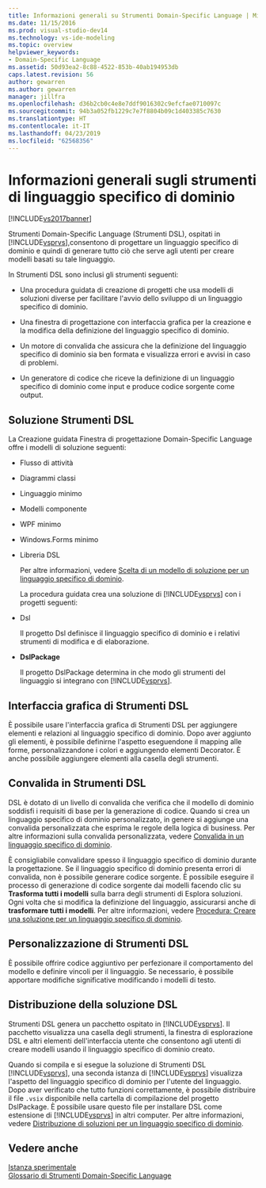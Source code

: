 ```yaml
---
title: Informazioni generali su Strumenti Domain-Specific Language | Microsoft Docs
ms.date: 11/15/2016
ms.prod: visual-studio-dev14
ms.technology: vs-ide-modeling
ms.topic: overview
helpviewer_keywords:
- Domain-Specific Language
ms.assetid: 50d93ea2-8c88-4522-853b-40ab194953db
caps.latest.revision: 56
author: gewarren
ms.author: gewarren
manager: jillfra
ms.openlocfilehash: d36b2cb0c4e8e7ddf9016302c9efcfae0710097c
ms.sourcegitcommit: 94b3a052fb1229c7e7f8804b09c1d403385c7630
ms.translationtype: HT
ms.contentlocale: it-IT
ms.lasthandoff: 04/23/2019
ms.locfileid: "62568356"
---
```

# <a name="overview-of-domain-specific-language-tools"></a>Informazioni generali sugli strumenti di linguaggio specifico di dominio
[!INCLUDE[vs2017banner](../includes/vs2017banner.md)]

Strumenti Domain-Specific Language (Strumenti DSL), ospitati in [!INCLUDE[vsprvs](../includes/vsprvs-md.md)],consentono di progettare un linguaggio specifico di dominio e quindi di generare tutto ciò che serve agli utenti per creare modelli basati su tale linguaggio.  
  
 In Strumenti DSL sono inclusi gli strumenti seguenti:  
  
- Una procedura guidata di creazione di progetti che usa modelli di soluzioni diverse per facilitare l'avvio dello sviluppo di un linguaggio specifico di dominio.  
  
- Una finestra di progettazione con interfaccia grafica per la creazione e la modifica della definizione del linguaggio specifico di dominio.  
  
- Un motore di convalida che assicura che la definizione del linguaggio specifico di dominio sia ben formata e visualizza errori e avvisi in caso di problemi.  
  
- Un generatore di codice che riceve la definizione di un linguaggio specifico di dominio come input e produce codice sorgente come output.  
  
## <a name="the-dsl-tools-solution"></a>Soluzione Strumenti DSL  
 La Creazione guidata Finestra di progettazione Domain-Specific Language offre i modelli di soluzione seguenti:  
  
- Flusso di attività  
  
- Diagrammi classi  
  
- Linguaggio minimo  
  
- Modelli componente  
  
- WPF minimo  
  
- Windows.Forms minimo  
  
- Libreria DSL  
  
  Per altre informazioni, vedere [Scelta di un modello di soluzione per un linguaggio specifico di dominio](../modeling/choosing-a-domain-specific-language-solution-template.md).  
  
  La procedura guidata crea una soluzione di [!INCLUDE[vsprvs](../includes/vsprvs-md.md)] con i progetti seguenti:  
  
- Dsl  
  
   Il progetto Dsl definisce il linguaggio specifico di dominio e i relativi strumenti di modifica e di elaborazione.  
  
- **DslPackage**  
  
   Il progetto DslPackage determina in che modo gli strumenti del linguaggio si integrano con [!INCLUDE[vsprvs](../includes/vsprvs-md.md)].  
  
## <a name="the-dsl-tools-graphical-interface"></a>Interfaccia grafica di Strumenti DSL  
 È possibile usare l'interfaccia grafica di Strumenti DSL per aggiungere elementi e relazioni al linguaggio specifico di dominio. Dopo aver aggiunto gli elementi, è possibile definirne l'aspetto eseguendone il mapping alle forme, personalizzandone i colori e aggiungendo elementi Decorator. È anche possibile aggiungere elementi alla casella degli strumenti.  
  
## <a name="validation-in-dsl-tools"></a>Convalida in Strumenti DSL  
 DSL è dotato di un livello di convalida che verifica che il modello di dominio soddisfi i requisiti di base per la generazione di codice. Quando si crea un linguaggio specifico di dominio personalizzato, in genere si aggiunge una convalida personalizzata che esprima le regole della logica di business. Per altre informazioni sulla convalida personalizzata, vedere [Convalida in un linguaggio specifico di dominio](../modeling/validation-in-a-domain-specific-language.md).  
  
 È consigliabile convalidare spesso il linguaggio specifico di dominio durante la progettazione. Se il linguaggio specifico di dominio presenta errori di convalida, non è possibile generare codice sorgente. È possibile eseguire il processo di generazione di codice sorgente dai modelli facendo clic su **Trasforma tutti i modelli** sulla barra degli strumenti di Esplora soluzioni. Ogni volta che si modifica la definizione del linguaggio, assicurarsi anche di **trasformare tutti i modelli**. Per altre informazioni, vedere [Procedura: Creare una soluzione per un linguaggio specifico di dominio](../modeling/how-to-create-a-domain-specific-language-solution.md).  
  
## <a name="customization-of-dsl-tools"></a>Personalizzazione di Strumenti DSL  
 È possibile offrire codice aggiuntivo per perfezionare il comportamento del modello e definire vincoli per il linguaggio. Se necessario, è possibile apportare modifiche significative modificando i modelli di testo.  
  
## <a name="distributing-your-dsl-solution"></a>Distribuzione della soluzione DSL  
 Strumenti DSL genera un pacchetto ospitato in [!INCLUDE[vsprvs](../includes/vsprvs-md.md)]. Il pacchetto visualizza una casella degli strumenti, la finestra di esplorazione DSL e altri elementi dell'interfaccia utente che consentono agli utenti di creare modelli usando il linguaggio specifico di dominio creato.  
  
 Quando si compila e si esegue la soluzione di Strumenti DSL [!INCLUDE[vsprvs](../includes/vsprvs-md.md)], una seconda istanza di [!INCLUDE[vsprvs](../includes/vsprvs-md.md)] visualizza l'aspetto del linguaggio specifico di dominio per l'utente del linguaggio. Dopo aver verificato che tutto funzioni correttamente, è possibile distribuire il file `.vsix` disponibile nella cartella di compilazione del progetto DslPackage. È possibile usare questo file per installare DSL come estensione di [!INCLUDE[vsprvs](../includes/vsprvs-md.md)] in altri computer.  Per altre informazioni, vedere [Distribuzione di soluzioni per un linguaggio specifico di dominio](../modeling/deploying-domain-specific-language-solutions.md).  
  
## <a name="see-also"></a>Vedere anche  
 [Istanza sperimentale](../extensibility/the-experimental-instance.md)   
 [Glossario di Strumenti Domain-Specific Language](http://msdn.microsoft.com/ca5e84cb-a315-465c-be24-76aa3df276aa)
